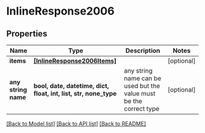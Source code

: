 # InlineResponse2006


## Properties
Name | Type | Description | Notes
------------ | ------------- | ------------- | -------------
**items** | [**[InlineResponse2006Items]**](InlineResponse2006Items.md) |  | [optional] 
**any string name** | **bool, date, datetime, dict, float, int, list, str, none_type** | any string name can be used but the value must be the correct type | [optional]

[[Back to Model list]](../README.md#documentation-for-models) [[Back to API list]](../README.md#documentation-for-api-endpoints) [[Back to README]](../README.md)


